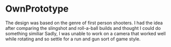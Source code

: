 # OwnPrototype
 
The design was based on the genre of first person shooters. I had the idea after comparing the slingshot and roll-a-ball builds and thought I could do something similiar
Sadly, I was unable to work on a camera that worked well while rotating and so settle for a run and gun sort of game style. 